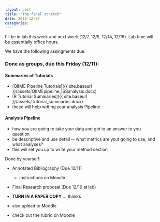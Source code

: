 ```yaml
---
layout: post
title: "The final stretch"
date: 2015-12-07
categories: 
---
```


I'll be in lab this week and next week (12/7, 12/9, 12/14, 12/16). Lab time will be essentially office hours. 


We have the following assingments due:

### Done as groups, due this Friday (12/11):

#### Summaries of Tutorials

 - [QIIME Pipeline Tutorials]({{ site.baseurl }}/assets/QIIMEpipeline_16Sanalysis.docx)
 - [R Tutorial Summaries]({{ site.baseurl }}/assets/Tutorial_summaries.docx)
 - these will help writing your analysis Pipeline


#### Analysis Pipeline

 - how you are going to take your data and get to an answer to you question
 - be descriptive and use detail -- what metrics are yout going to use, and what analyses?
 - this will set you up to write your method section



Done by yourself: 

- Annotated Bibliography (Due 12/11)

  - instructions on Moodle 

-  Final Research proposal (Due 12/16 at lab)

  - **TURN IN A PAPER COPY** ... thanks
  - also upload to Moodle
  - check out the rubric on Moodle
